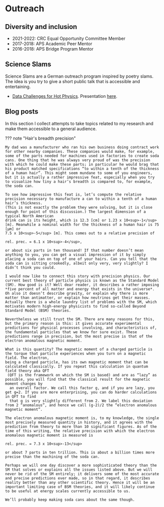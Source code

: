 # Outreach 

## Diversity and inclusion

- 2021-2022: CRC Equal Opportunity Committee Member
- 2017-2018: APS Academic Peer Mentor
- 2016-2018: APS Bridge Program Mentor

## Science Slams

Science Slams are a
German outreach program inspired by poetry slams. The idea is you try to give a short public talk that is accessible and entertaining.

- [Data Challenges for Hot Physics](https://youtube.com/watch?v=QpKHEbjvjOA&feature=shares&t=2750). Presentation [here](pdfs/2021_punch4nfdi_publicLecture.pdf). 

## Blog posts

In this section I collect attempts to take topics related to my research and make them accessible to a general audience.

??? note "Hair's breadth precision"

    My dad was a manufacturer who ran his own business doing contract work for other nearby companies. These companies would make, for example, some of the parts needed for machines used in factories to create soda cans. One thing that he was always very proud of was the precision with which he could make these parts; in particular he would brag that his product matched specifications “to within a tenth of the thickness of a human hair”. This might seem mundane to some of you engineers, but it is actually a rather impressive feat, especially when you try to visualize how tiny a hair’s breadth is compared to, for example, the soda can.
    
    To see how impressive this feat is, let’s compute the relative precision necessary to manufacture a can to within a tenth of a human hair’s thickness. 
    (This is not exactly the problem they were solving, but it is close enough for point of this discussion.) The largest dimension of a typical North American 
    drink can is its height, which is 12.3 [cm] or 1.23 x 10<sup>-1</sup> [m]. Meanwhile a nominal width for the thickness of a human hair is 75 [μm] or 
    7.5 x 10<sup>-5</sup> [m]. This comes out to a relative precision of
    
    rel. prec. = 6.1 x 10<sup>-4</sup>,
    
    or about six parts in ten thousand! If that number doesn’t mean anything to you, you can get a visual impression of it by simply placing a soda can on top of one of your hairs. Can you tell that the soda can is sitting crookedly, albeit only very, very slightly? I didn’t think you could.
    
    I would now like to connect this story with precision physics. Our current best theory of particle physics is known as the Standard Model (SM). How good is it? Well dear reader, it describes a rather imposing *five percent of all matter and energy that exists in the universe*. Oh also it doesn’t describe gravity, or explain why there is more matter than antimatter, or explain how neutrinos get their masses. Actually there is a whole laundry list of problems with the SM, which motivates modern high-energy physicists to find so-called Beyond Standard Model (BSM) theories.
    
    Nevertheless we still trust the SM. There are many reasons for this, but the primary reason is this: it gives accurate experimental predictions for physical processes involving, and characteristics of, the fundamental particles that we know for sure exist. These predictions range in precision, but the most precise is that of the electron anomalous magnetic moment.
    
    What is this quantity? The magnetic moment of a charged particle is the torque that particle experiences when you turn on a magnetic field. The electron, 
    being a charged particle, has its own magnetic moment that can be calculated classically. If you repeat this calculation in quantum field theory aka QFT
     (QFT is the framework on which the SM is based) and are as “lazy” as possible, you will find that the classical result for the magnetic moment changes by
      an overall factor. We call this factor g, and if you are lazy, you get g=2. If you are more enterprising, you can do harder calculations in QFT to find 
      that g is very slightly different from 2. We label this deviation from 2 “anomalous”, and hence we call (g-2)/2 the “electron anomalous magnetic moment”.
    
    The electron anomalous magnetic moment is, to my knowledge, the single most precisely measured quantity in history, and it agrees with the prediction from theory to more than 10 significant figures. As of the time of this writing, the relative precision with which the electron anomalous magnetic moment is measured is
    
    rel. prec. = 7.3 x 10<sup>-13</sup>
    
    or about 7 parts in ten trillion. This is about a billion times more precise than the machining of the soda can.
    
    Perhaps we will one day discover a more sophisticated theory than the SM that solves or explains all the issues listed above. But we will never be rid of the SM entirely; it delivers some of the most accurate and precise predictions ever made, so in that regard, it describes reality better than any other scientific theory. Hence it will be an important limiting case of BSM theories, and it will likely continue to be useful at energy scales currently accessible to us.
    
    We’ll probably keep making soda cans about the same though.
